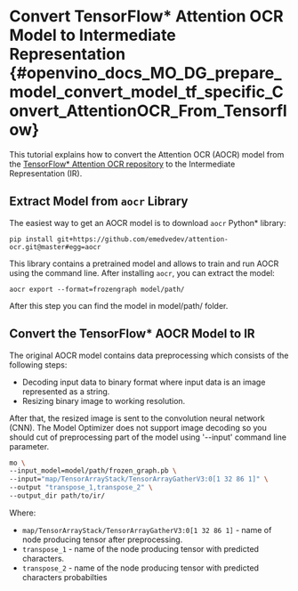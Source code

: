 # Convert TensorFlow* Attention OCR Model to Intermediate Representation {#openvino_docs_MO_DG_prepare_model_convert_model_tf_specific_Convert_AttentionOCR_From_Tensorflow}

This tutorial explains how to convert the Attention OCR (AOCR) model from the [TensorFlow* Attention OCR repository](https://github.com/emedvedev/attention-ocr) to the Intermediate Representation (IR).

## Extract Model from `aocr` Library

The easiest way to get an AOCR model is to download `aocr` Python\* library:
```
pip install git+https://github.com/emedvedev/attention-ocr.git@master#egg=aocr
```
This library contains a pretrained model and allows to train and run AOCR using the command line. After installing `aocr`, you can extract the model:
```
aocr export --format=frozengraph model/path/
```
After this step you can find the model in model/path/ folder.

## Convert the TensorFlow* AOCR Model to IR

The original AOCR model contains data preprocessing which consists of the following steps:
* Decoding input data to binary format where input data is an image represented as a string.
* Resizing binary image to working resolution.

After that, the resized image is sent to the convolution neural network (CNN). The Model Optimizer does not support image decoding so you should cut of preprocessing part of the model using '--input' command line parameter. 
```sh
mo \
--input_model=model/path/frozen_graph.pb \
--input="map/TensorArrayStack/TensorArrayGatherV3:0[1 32 86 1]" \
--output "transpose_1,transpose_2" \
--output_dir path/to/ir/
```

Where:
* `map/TensorArrayStack/TensorArrayGatherV3:0[1 32 86 1]` - name of node producing tensor after preprocessing.
* `transpose_1` - name of the node producing tensor with predicted characters.
* `transpose_2` - name of the node producing tensor with predicted characters probabilties